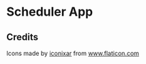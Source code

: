 # Scheduler App

## Credits

<div>Icons made by <a href="https://www.flaticon.com/free-icon/calendar_2413855" title="iconixar">iconixar</a> from <a href="https://www.flaticon.com/" title="Flaticon">www.flaticon.com</a></div>
